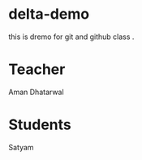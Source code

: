 # delta-demo
this is dremo for git and github class . 

# Teacher 
Aman Dhatarwal

# Students
Satyam
